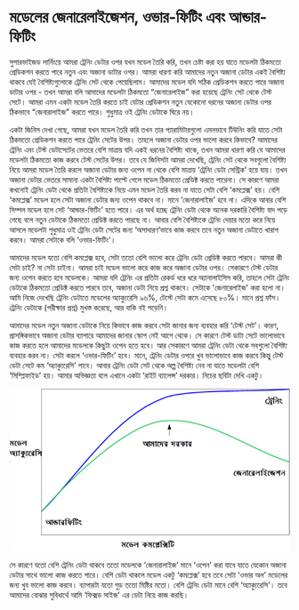 # মডেলের জেনারেলাইজেশন, ওভার-ফিটিং এবং আন্ডার-ফিটিং

সুপারভাইজড লার্নিংয়ে আমরা ট্রেনিং ডেটার ওপর যখন মডেল তৈরি করি, তখন চেষ্টা করা হয় যাতে মডেলটা ঠিকমতো প্রেডিকশন করতে পারে নতুন এবং অজানা ডাটার ওপর। আমরা ধারণা করি আমাদের নতুন অজানা ডেটার একই বৈশিষ্ট্য থাকবে যেই বৈশিষ্ট্যগুলোকে ট্রেনিং সেট থেকে পেয়েছিলাম। আমাদের মডেল যদি সঠিক প্রেডিকশন করতে পারে অজানা ডাটার ওপর - তখন আমরা বলি আমাদের মডেলটা ঠিকমতো “জেনারেলাইজ” করা হয়েছে ট্রেনিং সেট থেকে টেস্ট সেটে। আমরা এমন একটা মডেল তৈরি করতে চাই যেটার প্রেডিকশন নতুন যেকোনো ধরনের অজানা ডেটার ওপর ঠিকভাবে “জেনারালাইজ” করতে পারে। শুধুমাত্র ওই ট্রেনিং ডেটাকে ঘিরে নয়।

একটা জিনিস দেখা গেছে, আমরা যখন মডেল তৈরি করি তখন তার প্যারামিটারগুলো এমনভাবে টিউনিং করি যাতে সেটা ঠিকমতো প্রেডিকশন করতে পারে ট্রেনিং সেটের উপর। তাহলে অজানা ডেটার ওপর ভালো করবে কিভাবে? আমাদের ট্রেনিং এবং টেস্ট ডেটাসেটের ভেতরে বেশি মাত্রায় যদি একই ধরনের বৈশিষ্ট্য থাকে, তখন আমরা ধারণা করি যে আমাদের মডেলটা ঠিকমতো কাজ করবে টেস্ট সেটের উপর। তবে যে জিনিসটা আমরা দেখেছি, ট্রেনিং সেট থেকে সবগুলো বৈশিষ্ট্য নিয়ে আমরা মডেল তৈরি করলে অজানা ডেটার জন্য ওপেন না থেকে বেশি মাত্রায় ‘ট্রেনিং ডেটা সেন্ট্রিক’ হয়ে যায়। তখন অজানা ডেটার ভেতরে সামান্য একটা বৈশিষ্ট্য পাল্টে গেলে মডেল ঠিকমতো প্রেডিক্ট করতে পারেনা। সে কারণে আমরা কখনোই ট্রেনিং ডেটা থেকে প্রতিটা বৈশিষ্ট্যকে নিয়ে এমন মডেল তৈরি করব না যাতে সেটা বেশি ‘কমপ্লেক্স’ হয়। বেশি ‘কমপ্লেক্স’ মডেল হলে সেটা অজানা ডেটার জন্য ওপেন থাকবে না। মানে ‘জেনারালাইজ’ হবে না। এদিকে আবার বেশি সিম্পল মডেল হলে সেট ‘আন্ডার-ফিটিং’ হতে পারে। এর অর্থ হচ্ছে ট্রেনিং ডেটা থেকে অনেক দরকারি বৈশিষ্ট্য বাদ পড়ে গেছে বলে নতুন ডেটাকে ঠিকমতো প্রেডিক্ট করতে পারছে না। আবার বেশি বৈশিষ্ট্যকে ট্রেনিং দেয়ার মতো করে নিয়ে আসলে মডেলটা শুধুমাত্র ওই ট্রেনিং ডেটা সেটের জন্য ‘অসাধারণ’ভাবে কাজ করবে তবে নতুন অজানা ডেটাতে খারাপ করবে। আমরা সেটাকে বলি ‘ওভার-ফিটিং’।

আমাদের মডেল যতো বেশি কমপ্লেক্স হবে, সেটা ততো বেশি ভালো করে ট্রেনিং ডেটা প্রেডিক্ট করতে পারবে। আমরা কী সেটা চাই? না সেটা চাইনা। আমরা চাই মডেল ভালো করে কাজ করে অজানা ডেটার ওপর। সেকারণে টেস্ট ডেটার জন্য ওপেন করতে হবে মডেলকে। আমরা যদি ট্রেনিং এর প্রতিটা রেকর্ড ধরে ধরে অ্যানালাইসিস করি, তাহলে সেটা ট্রেনিং ডেটাকে ঠিকমতো প্রেডিক্ট করতে পারবে তবে, অজানা ডেটা নিয়ে প্রশ্ন থাকবে। সেটাকে 'জেনারেলাইজ' করা হলো না। আমি নিজে দেখেছি ট্রেনিং ডেটাতে মডেলের অ্যাক্যুরেসি ৯৬%, টেস্টে সেটা কমে এসেছে ৮০%। মানে প্রশ্ন ফাঁস। ট্রেনিং ডেটাকে \(পরীক্ষার প্রশ্ন\) মুখস্ত করেছে, আর বাকি বই পড়েনি।   

আমাদের মডেল নতুন অজানা ডেটাকে নিয়ে কিভাবে কাজ করবে সেটা জানার জন্য ব্যবহার করি ‘টেস্ট সেট’। কারণ, প্রাসঙ্গিকভাবে অজানা ডেটার ব্যাপারে আমাদের জানার স্কোপ নেই আগে থেকে। সে কারণে টেস্ট ডাটা সেটে ভালোভাবে কাজ করতে হলে আমাদের মডেলকে কিছুটা ওপেন হতে হবে। আর সেকারণে আমরা ট্রেনিং ডেটা থেকে সবগুলো বৈশিষ্ট্য ব্যবহার করব না। সেটা করলে ‘ওভার-ফিটিং’ হবে। মানে, ট্রেনিং ডেটার ওপরে খুব ভালোভাবে কাজ করবে কিন্তু টেস্ট ডেটা সেটে কম ‘অ্যাক্যুরেসি’ পাবে। আবার ট্রেনিং ডেটা সেট থেকে অল্প বৈশিষ্ট্য নেব না যাতে মডেলটা বেশি ‘সিম্প্লিফাইড’ হয়। আমার অভিজ্ঞতা বলে এখানে একটা ‘রাইট ব্যালেন্স’ দরকার। নিচের ছবিটা দেখি একটু। 

![&#x9AE;&#x9A1;&#x9C7;&#x9B2;&#x9C7;&#x9B0; &#x99C;&#x9C7;&#x9A8;&#x9BE;&#x9B0;&#x9C7;&#x9B2;&#x9BE;&#x987;&#x99C;&#x9C7;&#x9B6;&#x9A8;, &#x993;&#x9AD;&#x9BE;&#x9B0;-&#x9AB;&#x9BF;&#x99F;&#x9BF;&#x982; &#x98F;&#x9AC;&#x982; &#x986;&#x9A8;&#x9CD;&#x9A1;&#x9BE;&#x9B0;-&#x9AB;&#x9BF;&#x99F;&#x9BF;&#x982;](../.gitbook/assets/general.png)



সে কারণে যতো বেশি ট্রেনিং ডেটা থাকবে ততো মডেলকে ‘জেনারালাইজ’ মানে ‘ওপেন’ করা যাবে যাতে যেকোন অজানা ডেটার সাথে ভালো কাজ করতে পারে। বেশি ডেটা থাকলে মডেল একটু ‘কমপ্লেক্স’ হবে তবে সেটা ‘ওভার অল’ মডেলের জন্য খুব ভালো কাজ করবে। ব্যাপারটা যতো গুড় ততো মিষ্টির মতো। বেশি ট্রেনিং ডেটা মানে বেশি ‘অ্যাক্যুরেসি’। তবে আমাদের বোঝার সুবিধার্থে আমি ‘ফিক্সড সাইজ’ এর ডেটা নিয়ে কাজ করছি।


